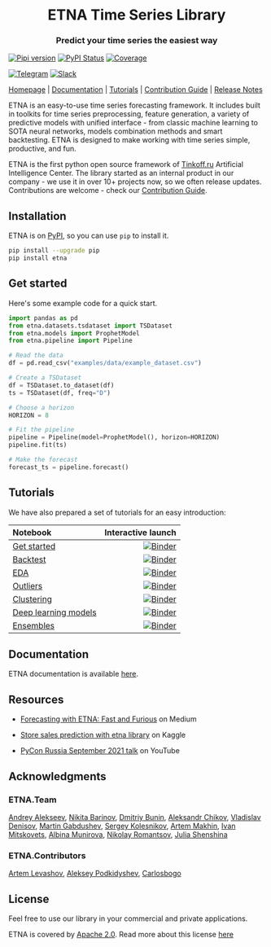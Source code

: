 <h1 align="center">ETNA Time Series Library</h1>
<h3 align="center">Predict your time series the easiest way</h3>

[![Pipi version](https://img.shields.io/pypi/v/etna.svg)](https://pypi.org/project/etna/)
[![PyPI Status](https://static.pepy.tech/personalized-badge/etna?period=total&units=international_system&left_color=grey&right_color=green&left_text=Downloads)](https://pepy.tech/project/etna)
[![Coverage](https://img.shields.io/codecov/c/github/tinkoff-ai/etna)](https://codecov.io/gh/tinkoff-ai/etna)

[![Telegram](https://img.shields.io/badge/channel-telegram-blue)](https://t.me/etna_support)
[![Slack](https://img.shields.io/badge/slack-ods.ai-orange)](https://opendatascience.slack.com/archives/C02Q62NEPH8)

[Homepage](https://etna.tinkoff.ru) |
[Documentation](https://etna-docs.netlify.app/) |
[Tutorials](https://github.com/tinkoff-ai/etna/tree/master/examples) | 
[Contribution Guide](https://github.com/tinkoff-ai/etna/blob/master/CONTRIBUTING.md) |
[Release Notes](https://github.com/tinkoff-ai/etna/releases)

  
ETNA is an easy-to-use time series forecasting framework. 
It includes built in toolkits for time series preprocessing, feature generation, 
a variety of predictive models with unified interface - from classic machine learning
to SOTA neural networks, models combination methods and smart backtesting.
ETNA is designed to make working with time series simple, productive, and fun. 

ETNA is the first python open source framework of 
[Tinkoff.ru](https://www.tinkoff.ru/eng/)
Artificial Intelligence Center. 
The library started as an internal product in our company - 
we use it in over 10+ projects now, so we often release updates. 
Contributions are welcome - check our [Contribution Guide](https://github.com/tinkoff-ai/etna/blob/master/CONTRIBUTING.md).



## Installation 

ETNA is on [PyPI](https://pypi.org/project/etna), so you can use `pip` to install it.

```bash
pip install --upgrade pip
pip install etna
```


## Get started 
Here's some example code for a quick start.
```python
import pandas as pd
from etna.datasets.tsdataset import TSDataset
from etna.models import ProphetModel
from etna.pipeline import Pipeline

# Read the data
df = pd.read_csv("examples/data/example_dataset.csv")

# Create a TSDataset
df = TSDataset.to_dataset(df)
ts = TSDataset(df, freq="D")

# Choose a horizon
HORIZON = 8

# Fit the pipeline
pipeline = Pipeline(model=ProphetModel(), horizon=HORIZON)
pipeline.fit(ts)

# Make the forecast
forecast_ts = pipeline.forecast()
```

## Tutorials
We have also prepared a set of tutorials for an easy introduction:

| Notebook     | Interactive launch  |
|:----------|------:|
| [Get started](https://github.com/tinkoff-ai/etna/tree/master/examples/get_started.ipynb) | [![Binder](https://mybinder.org/badge_logo.svg)](https://mybinder.org/v2/gh/tinkoff-ai/etna/master?filepath=examples/get_started.ipynb) |
| [Backtest](https://github.com/tinkoff-ai/etna/tree/master/examples/backtest.ipynb) | [![Binder](https://mybinder.org/badge_logo.svg)](https://mybinder.org/v2/gh/tinkoff-ai/etna/master?filepath=examples/backtest.ipynb) |
| [EDA](https://github.com/tinkoff-ai/etna/tree/master/examples/EDA.ipynb) | [![Binder](https://mybinder.org/badge_logo.svg)](https://mybinder.org/v2/gh/tinkoff-ai/etna/master?filepath=examples/EDA.ipynb) |
| [Outliers](https://github.com/tinkoff-ai/etna/tree/master/examples/outliers.ipynb) | [![Binder](https://mybinder.org/badge_logo.svg)](https://mybinder.org/v2/gh/tinkoff-ai/etna/master?filepath=examples/outliers.ipynb) |
| [Clustering](https://github.com/tinkoff-ai/etna/tree/master/examples/clustering.ipynb) | [![Binder](https://mybinder.org/badge_logo.svg)](https://mybinder.org/v2/gh/tinkoff-ai/etna/master?filepath=examples/clustering.ipynb) |
| [Deep learning models](https://github.com/tinkoff-ai/etna/tree/master/examples/NN_examples.ipynb) | [![Binder](https://mybinder.org/badge_logo.svg)](https://mybinder.org/v2/gh/tinkoff-ai/etna/master?filepath=examples/NN_examples.ipynb) |
| [Ensembles](https://github.com/tinkoff-ai/etna/tree/master/examples/ensembles.ipynb) | [![Binder](https://mybinder.org/badge_logo.svg)](https://mybinder.org/v2/gh/tinkoff-ai/etna/master?filepath=examples/ensembles.ipynb) |

## Documentation
ETNA documentation is available [here](https://etna-docs.netlify.app/).

## Resources

- [Forecasting with ETNA: Fast and Furious](https://medium.com/its-tinkoff/forecasting-with-etna-fast-and-furious-1b58e1453809) on Medium

- [Store sales prediction with etna library](https://www.kaggle.com/dmitrybunin/store-sales-prediction-with-etna-library?scriptVersionId=81104235) on Kaggle

- [PyCon Russia September 2021 talk](https://youtu.be/VxWHLEFgXnE) on YouTube

## Acknowledgments

### ETNA.Team
[Andrey Alekseev](https://github.com/iKintosh),
[Nikita Barinov](https://github.com/diadorer),
[Dmitriy Bunin](https://github.com/Mr-Geekman),
[Aleksandr Chikov](https://github.com/alex-hse-repository),
[Vladislav Denisov](https://github.com/v-v-denisov),
[Martin Gabdushev](https://github.com/martins0n),
[Sergey Kolesnikov](https://github.com/Scitator),
[Artem Makhin](https://github.com/Ama16),
[Ivan Mitskovets](https://github.com/imitskovets),
[Albina Munirova](https://github.com/albinamunirova),
[Nikolay Romantsov](https://github.com/WinstonDovlatov),
[Julia Shenshina](https://github.com/julia-shenshina)

### ETNA.Contributors
[Artem Levashov](https://github.com/soft1q),
[Aleksey Podkidyshev](https://github.com/alekseyen),
[Carlosbogo](https://github.com/Carlosbogo)

## License

Feel free to use our library in your commercial and private applications.

ETNA is covered by [Apache 2.0](/LICENSE). 
Read more about this license [here](https://choosealicense.com/licenses/apache-2.0/)
